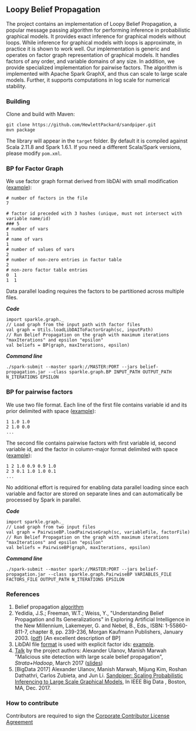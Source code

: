 ## Loopy Belief Propagation
The project contains an implementation of Loopy Belief Propagation,
a popular message passing algorithm for performing inference in probabilistic graphical models.
It provides exact inference for graphical models without loops.
While inference for graphical models with loops is approximate, in practice it is shown to work well.
Our implementation is generic and operates on factor graph representation of graphical models.
It handles factors of any order, and variable domains of any size.
In addition, we provide specialized implementation for pairwise factors.
The algorithm is implemented with Apache Spark GraphX, and thus can scale to large scale models.
Further, it supports computations in log scale for numerical stability.

### Building
Clone and build with Maven:
````
git clone https://github.com/HewlettPackard/sandpiper.git
mvn package
````
The library will appear in the `target` folder. By default it is compiled against Scala 2.11.8
and Spark 1.6.1. If you need a different Scala/Spark versions, please modify `pom.xml`.

### BP for Factor Graph
We use factor graph format derived from libDAI with small modification
([example](https://github.com/HewlettPackard/sandpiper/blob/master/data/factor/graph7.fg)):
````
# number of factors in the file
7

# factor id preceded with 3 hashes (unique, must not intersect with variable name/id)
### 5
# number of vars
1
# name of vars
1
# number of values of vars
2
# number of non-zero entries in factor table
2
# non-zero factor table entries
0  1
1  1

````
Data parallel loading requires the factors to be partitioned across multiple files.

***Code***
````
import sparkle.graph._
// Load graph from the input path with factor files
val graph = Utils.loadLibDAIToFactorGraph(sc, inputPath)
// Run Belief Propagation on the graph with maximum iterations "maxIterations" and epsilon "epsilon"
val beliefs = BP(graph, maxIterations, epsilon)
````

***Command line***

````
./spark-submit --master spark://MASTER:PORT --jars belief-propagation.jar --class sparkle.graph.BP INPUT_PATH OUTPUT_PATH N_ITERATIONS EPSILON
````
### BP for pairwise factors
We use two file format. Each line of the first file contains
variable id and its prior delimited with space
([example](https://github.com/HewlettPackard/sandpiper/blob/master/data/vertex4.txt)):
````
1 1.0 1.0
2 1.0 0.0
...
````
The second file contains pairwise factors with first variable id, second variable id,
and the factor in column-major format delimited with space
([example](https://github.com/HewlettPackard/sandpiper/blob/master/data/edge4.txt)):
 ````
 1 2 1.0 0.9 0.9 1.0 
 2 3 0.1 1.0 1.0 0.1 
...
 ````
No additional effort is required for enabling data parallel loading since each variable and
factor are stored on separate lines and can automatically be processed by Spark in parallel.

***Code***
````
import sparkle.graph._
// Load graph from two input files
val graph = PairwiseBP.loadPairwiseGraph(sc, variableFile, factorFile)
// Run Belief Propagation on the graph with maximum iterations "maxIterations" and epsilon "epsilon"
val beliefs = PairwiseBP(graph, maxIterations, epsilon)
````

***Command line***

````
./spark-submit --master spark://MASTER:PORT --jars belief-propagation.jar --class sparkle.graph.PairwiseBP VARIABLES_FILE FACTORS_FILE OUTPUT_PATH N_ITERATIONS EPSILON
````


### References
1. Belief propagation [algorithm](https://en.wikipedia.org/wiki/Belief_propagation)
1. Yedidia, J.S.; Freeman, W.T.; Weiss, Y., "Understanding Belief Propagation and Its Generalizations" in Exploring Artificial    Intelligence in the New Millennium, Lakemeyer, G. and Nebel, B., Eds., ISBN: 1-55860-811-7, chapter 8, pp. 239-236, Morgan Kaufmann Publishers, January 2003. ([pdf](http://www.merl.com/publications/docs/TR2001-22.pdf))
   [An excellent description of BP]
2. LibDAI file [format](https://staff.fnwi.uva.nl/j.m.mooij/libDAI/) is used with explicit factor ids: [example](https://github.com/HewlettPackard/sandpiper/blob/master/data/factor/graph7.fg).
3. [Talk](http://conferences.oreilly.com/strata/strata-ca/public/schedule/detail/55701) by the project authors: Alexander Ulanov, Manish Marwah "Malicious site detection with large scale belief propagation", *Strata+Hadoop*, March 2017 ([slides](SandpiperStrata2017.pdf))
4. \[BigData 2017\] Alexander Ulanov, Manish Marwah, Mijung Kim, Roshan Dathathri, Carlos Zubieta, and Jun Li. [Sandpiper: Scaling Probabilistic Inferencing to Large Scale Graphical Models](http://marwah.org/publications/papers/bigdata2017.pdf), In IEEE Big Data , Boston, MA, Dec. 2017.

### How to contribute
Contributors are required to sign the [Corporate Contributor License Agreement](https://github.com/HewlettPackard/sandpiper/blob/master/HPE_CCLA.txt)
